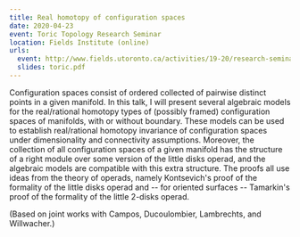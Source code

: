 ```yaml
---
title: Real homotopy of configuration spaces
date: 2020-04-23
event: Toric Topology Research Seminar
location: Fields Institute (online)
urls:
  event: http://www.fields.utoronto.ca/activities/19-20/research-seminar
  slides: toric.pdf
---
```


Configuration spaces consist of ordered collected of pairwise distinct points in a given manifold. In this talk, I will present several algebraic models for the real/rational homotopy types of (possibly framed) configuration spaces of manifolds, with or without boundary. These models can be used to establish real/rational homotopy invariance of configuration spaces under dimensionality and connectivity assumptions. Moreover, the collection of all configuration spaces of a given manifold has the structure of a right module over some version of the little disks operad, and the algebraic models are compatible with this extra structure. The proofs all use ideas from the theory of operads, namely Kontsevich's proof of the formality of the little disks operad and -- for oriented surfaces -- Tamarkin's proof of the formality of the little 2-disks operad.

(Based on joint works with Campos, Ducoulombier, Lambrechts, and Willwacher.)
